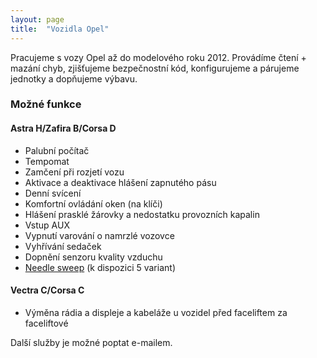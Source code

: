 ```yaml
---
layout: page
title:  "Vozidla Opel"
---
```

Pracujeme s vozy Opel až do modelového roku 2012. Provádíme čtení + mazání chyb, zjišťujeme bezpečnostní kód, konfigurujeme a párujeme jednotky a dopňujeme výbavu.

### Možné funkce
#### Astra H/Zafira B/Corsa D
* Palubní počítač
* Tempomat
* Zamčení při rozjetí vozu
* Aktivace a deaktivace hlášení zapnutého pásu
* Denní svícení
* Komfortní ovládání oken (na klíči)
* Hlášení prasklé žárovky a nedostatku provozních kapalin
* Vstup AUX
* Vypnutí varování o namrzlé vozovce
* Vyhřívání sedaček
* Dopnění senzoru kvality vzduchu
* [Needle sweep](https://www.youtube.com/watch?v=9Z4dCAn1JkU) (k dispozici 5 variant)

#### Vectra C/Corsa C
* Výměna rádia a displeje a kabeláže u vozidel před faceliftem za faceliftové

Další služby je možné poptat e-mailem.
